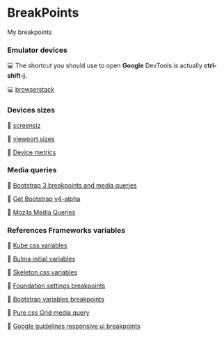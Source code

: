 # BreakPoints
My breakpoints

### Emulator devices

💻 The shortcut you should use to open **Google** DevTools is actually **ctrl-shift-j.**

💻 [browserstack](https://www.browserstack.com/)


### Devices sizes

📏 [screensiz](http://screensiz.es/)

📏 [viewport sizes](http://viewportsizes.com/)

📏 [Device metrics](https://material.io/devices/)

### Media queries

📎 [Bootstrap 3 breakpoints and media queries](https://stackoverflow.com/questions/19592968/bootstrap-3-breakpoints-and-media-queries)

📎 [Get Bootstrap v4-alpha](http://v4-alpha.getbootstrap.com/layout/overview/#responsive-breakpoints)

📎  [Mozila Media Queries](https://developer.mozilla.org/en-US/docs/Web/CSS/Media_Queries)

### References Frameworks variables

📎 [Kube css variables](https://github.com/imperavi/kube/blob/master/src/_scss/_variables.scss)

📎 [Bulma initial variables](https://github.com/jgthms/bulma/blob/master/sass/utilities/initial-variables.sass)

📎 [Skeleton css variables](https://github.com/dhg/Skeleton/blob/master/css/skeleton.css)

📎 [Foundation settings breakpoints](https://github.com/zurb/foundation-sites/blob/develop/scss/settings/_settings.scss)

📎 [Bootstrap variables breakpoints](https://github.com/twbs/bootstrap/blob/v4-dev/scss/_variables.scss)

📎 [Pure css Grid media query](https://purecss.io/grids/)

📎 [Google guidelines responsive ui breakpoints](https://material.io/guidelines/layout/responsive-ui.html#responsive-ui-breakpoints)

